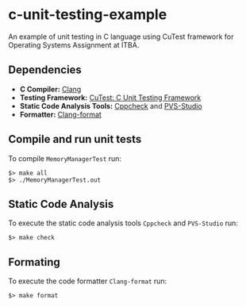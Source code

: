 # c-unit-testing-example
An example of unit testing in C language using CuTest framework for Operating Systems Assignment at ITBA.

## Dependencies

* **C Compiler:** [Clang](https://llvm.org/)
* **Testing Framework:** [CuTest: C Unit Testing Framework
](http://cutest.sourceforge.net/)
* **Static Code Analysis Tools:** [Cppcheck](http://cppcheck.sourceforge.net/) and [PVS-Studio](https://pvs-studio.com/en/pvs-studio/)
* **Formatter:** [Clang-format](https://clang.llvm.org/docs/ClangFormat.html)

## Compile and run unit tests
To compile `MemoryManagerTest` run:
```
$> make all
$> ./MemoryManagerTest.out
```

## Static Code Analysis
To execute the static code analysis tools `Cppcheck` and `PVS-Studio` run:
```
$> make check
```

## Formating
To execute the code formatter `Clang-format` run:
```
$> make format
```

